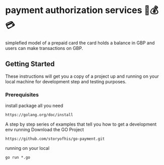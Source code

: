 # payment authorization services  🚀💰💳 
simplefied model of a prepaid card the card holds a balance in GBP and users can make transactions on GBP. 

## Getting Started 
These instructions will get you a copy of a project up and running on your local machine for development step and testing purposes. 

### Prerequisites 
install package all you need 
```
https://golang.org/doc/install
```

A step by step series of examples that tell you how to get a development env running 
Download the GO Project
```
https://github.com/storyofhis/go-payment.git
```
running on your local
```
go run *.go
```
